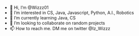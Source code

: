 - 👋 Hi, I’m @Wizzz01
- 👀 I’m interested in CS, Java, Javascript, Python, A.I., Robotics
- 🌱 I’m currently learning Java, CS
- 💞️ I’m looking to collaborate on random projects
- 📫 How to reach me. DM me on twitter @Iz_Wizzz

<!---
Wizzz01/Wizzz01 is a ✨ special ✨ repository because its `README.md` (this file) appears on your GitHub profile.
You can click the Preview link to take a look at your changes.
--->
